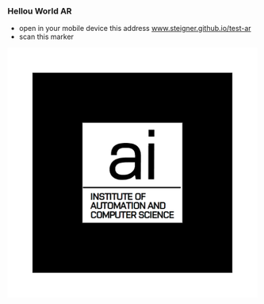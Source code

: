 ### Hellou World AR

* open in your mobile device this address www.steigner.github.io/test-ar 
* scan this marker

![plot](docs/marker.png)
